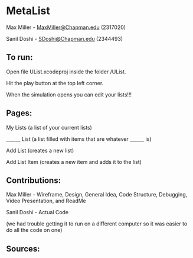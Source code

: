 # MetaList
Max Miller - MaxMiller@Chapman.edu (2317020)

Sanil Doshi - SDoshi@Chapman.edu (2344493)


## To run:
Open file UList.xcodeproj inside the folder /UList.

Hit the play button at the top left corner.

When the simulation opens you can edit your lists!!!


## Pages:
My Lists (a list of your current lists)

______ List (a list filled with items that are whatever ______ is)

Add List (creates a new list)

Add List Item (creates a new item and adds it to the list)


## Contributions:
Max Miller - Wireframe, Design, General Idea, Code Structure, Debugging, Video Presentation, and ReadMe

Sanil Doshi - Actual Code

(we had trouble getting it to run on a different computer so it was easier to do all the code on one)


## Sources:
